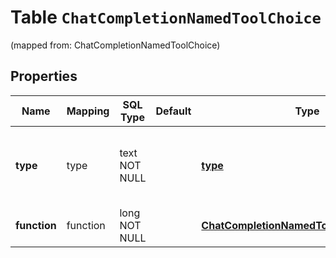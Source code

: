 
# Table `ChatCompletionNamedToolChoice`
(mapped from: ChatCompletionNamedToolChoice)

## Properties
Name | Mapping | SQL Type | Default | Type | Description | Notes
---- | ------- | -------- | ------- | ---- | ----------- | -----
**type** | type | text NOT NULL |  | [**type**](#Type) | The type of the tool. Currently, only &#x60;function&#x60; is supported. | 
**function** | function | long NOT NULL |  | [**ChatCompletionNamedToolChoiceFunction**](ChatCompletionNamedToolChoiceFunction.md) |  |  [foreignkey]




